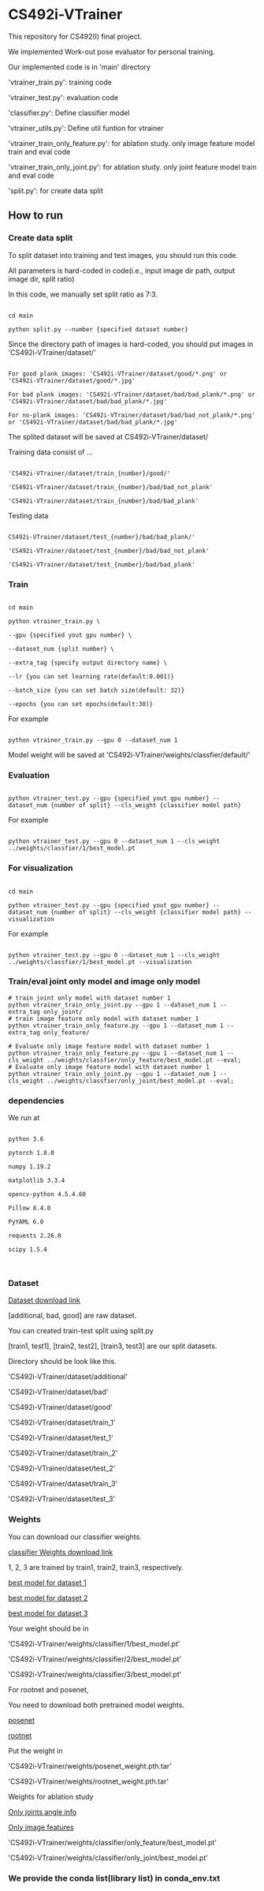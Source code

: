 # CS492i-VTrainer

  

This repository for CS492(I) final project.  

  

We implemented Work-out pose evaluator for personal training.  

  

Our implemented code is in 'main' directory


'vtrainer_train.py': training code


'vtrainer_test.py': evaluation code


'classifier.py': Define classifier model


'vtrainer_utils.py': Define util funtion for vtrainer


'vtrainer_train_only_feature.py': for ablation study. only image feature model train and eval code


'vtrainer_train_only_joint.py': for ablation study. only joint feature model train and eval code


'split.py': for create data split


## How to run

  

### Create data split

To split dataset into training and test images, you should run this code.

All parameters is hard-coded in code(i.e., input image dir path, output image dir, split ratio)

In this code, we manually set split ratio as 7:3.

```

cd main

python split.py --number {specified dataset number}

```

  

Since the directory path of images is hard-coded, you should put images in 'CS492i-VTrainer/dataset/'

```

For good plank images: 'CS492i-VTrainer/dataset/good/*.png' or 'CS492i-VTrainer/dataset/good/*.jpg'

For bad plank images: 'CS492i-VTrainer/dataset/bad/bad_plank/*.png' or 'CS492i-VTrainer/dataset/bad/bad_plank/*.jpg'

For no-plank images: 'CS492i-VTrainer/dataset/bad/bad_not_plank/*.png' or 'CS492i-VTrainer/dataset/bad/bad_plank/*.jpg'

```

  

The splited dataset will be saved at CS492i-VTrainer/dataset/

  

Training data consist of ...

```

'CS492i-VTrainer/dataset/train_{number}/good/'

'CS492i-VTrainer/dataset/train_{number}/bad/bad_not_plank'

'CS492i-VTrainer/dataset/train_{number}/bad/bad_plank'

```

  

Testing data

```

CS492i-VTrainer/dataset/test_{number}/bad/bad_plank/'

'CS492i-VTrainer/dataset/test_{number}/bad/bad_not_plank'

'CS492i-VTrainer/dataset/test_{number}/bad/bad_plank'

```

  

### Train

```

cd main

python vtrainer_train.py \

--gpu {specified yout gpu number} \

--dataset_num {split number} \

--extra_tag {specify output directory name} \

--lr {you can set learning rate(default:0.001)}

--batch_size {you can set batch size(default: 32)}

--epochs {you can set epochs(default:30)}

```

  

For example

```

python vtrainer_train.py --gpu 0 --dataset_num 1

```

Model weight will be saved at 'CS492i-VTrainer/weights/classfier/default/'

  

### Evaluation

```

python vtrainer_test.py --gpu {specified yout gpu number} --dataset_num {number of split} --cls_weight {classifier model path}

```

For example

```

python vtrainer_test.py --gpu 0 --dataset_num 1 --cls_weight ../weights/classfier/1/best_model.pt

```

  

### For visualization

```

cd main

python vtrainer_test.py --gpu {specified yout gpu number} --dataset_num {number of split} --cls_weight {classifier model path} --visualization

```

For example

```

python vtrainer_test.py --gpu 0 --dataset_num 1 --cls_weight ../weights/classfier/1/best_model.pt --visualization

```

### Train/eval joint only model and image only model

```
# train joint only model with dataset number 1
python vtrainer_train_only_joint.py --gpu 1 --dataset_num 1 --extra_tag only_joint/
# train image feature only model with dataset number 1
python vtrainer_train_only_feature.py --gpu 1 --dataset_num 1 --extra_tag only_feature/
```


```
# Evaluate only image feature model with dataset number 1
python vtrainer_train_only_feature.py --gpu 1 --dataset_num 1 --cls_weight ../weights/classfier/only_feature/best_model.pt --eval;
# Evaluate only image feature model with dataset number 1
python vtrainer_train_only_joint.py --gpu 1 --dataset_num 1 --cls_weight ../weights/classfier/only_joint/best_model.pt --eval;
```

### dependencies

We run at

```

python 3.6

pytorch 1.8.0

numpy 1.19.2

matplotlib 3.3.4

opencv-python 4.5.4.60

Pillow 8.4.0

PyYAML 6.0

requests 2.26.0

scipy 1.5.4

  

```

### Dataset

[Dataset download link](https://drive.google.com/drive/folders/1KlArONIR_a7sOjV_Z7iOLWCNh8liJxSu?usp=sharing)

[additional, bad, good] are raw dataset.

You can created train-test split using split.py

[train1, test1], [train2, test2], [train3, test3] are our split datasets.

  

Directory should be look like this.

'CS492i-VTrainer/dataset/additional'

'CS492i-VTrainer/dataset/bad'

'CS492i-VTrainer/dataset/good'


'CS492i-VTrainer/dataset/train_1'

'CS492i-VTrainer/dataset/test_1'

'CS492i-VTrainer/dataset/train_2'

'CS492i-VTrainer/dataset/test_2'

'CS492i-VTrainer/dataset/train_3'

'CS492i-VTrainer/dataset/test_3'

  

### Weights

You can download our classifier weights.

[classifier Weights download link](https://drive.google.com/drive/folders/1rOdO8O3uxCYF4nAN-Q6THSXMelr-XyPF?usp=sharing)

1, 2, 3 are trained by train1, train2, train3, respectively.

[best model for dataset 1](https://drive.google.com/file/d/18XKrtnpi0z9waNqkkRYDHLJx0SPODNCN/view?usp=sharing)

[best model for dataset 2](https://drive.google.com/file/d/1u4RM9q9fHXBsbeulG2JdmArYMW0-8tRL/view?usp=sharing)

[best model for dataset 3](https://drive.google.com/file/d/1wl-PftWBtoarU8KPM2kd1kRCX7tN8QQC/view?usp=sharing)

  

Your weight should be in

'CS492i-VTrainer/weights/classifier/1/best_model.pt'

'CS492i-VTrainer/weights/classifier/2/best_model.pt'

'CS492i-VTrainer/weights/classifier/3/best_model.pt'

For rootnet and posenet,

You need to download both pretrained model weights.

[posenet](https://drive.google.com/file/d/1GV60hVpKKRpXjBBbYJ6poWJeDl_Ln1fD/view?usp=sharing)

[rootnet](https://drive.google.com/file/d/1heFZLbm1GEMOEjvBB5Z3nvVREwYSPuGe/view?usp=sharing)

  

Put the weight in

'CS492i-VTrainer/weights/posenet_weight.pth.tar'

'CS492i-VTrainer/weights/rootnet_weight.pth.tar'

  

Weights for ablation study

[Only joints angle info](https://drive.google.com/file/d/1y_cdxolRRPfxiF3XOBLByCc0v7NktZMT/view?usp=sharing)

[Only image features](https://drive.google.com/file/d/1CHSMehTILtxEJOrWsQ6NZjB0HA6B9WzU/view?usp=sharing)

  

'CS492i-VTrainer/weights/classifier/only_feature/best_model.pt'

'CS492i-VTrainer/weights/classifier/only_joint/best_model.pt'

  

### We provide the conda list(library list) in conda_env.txt